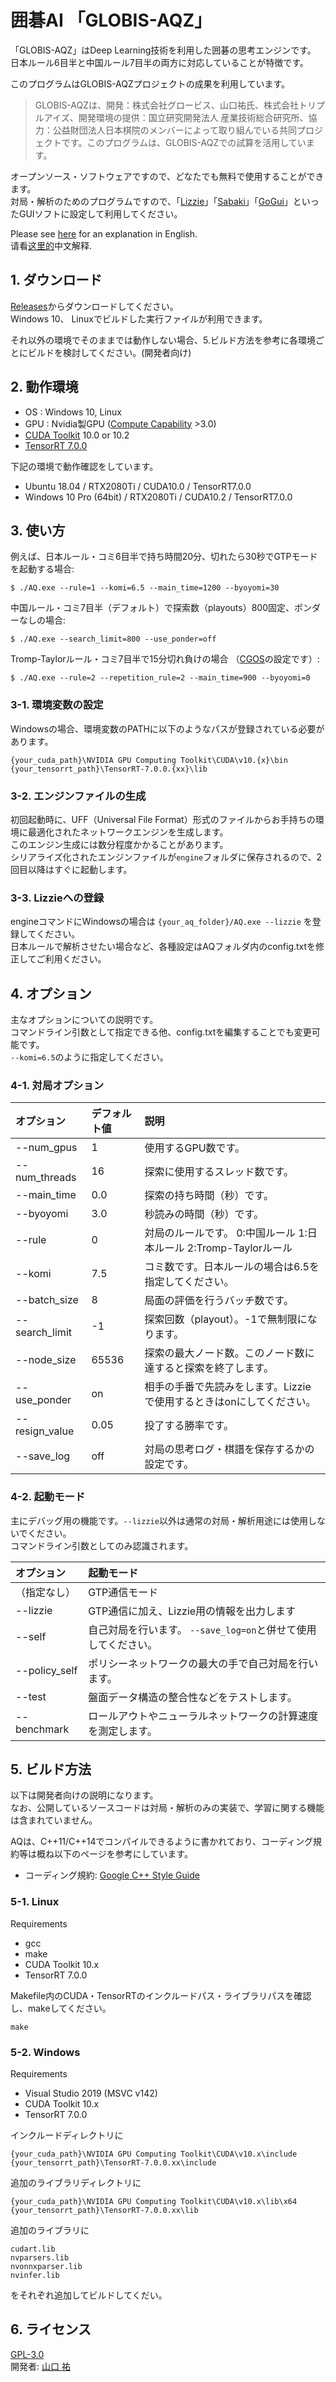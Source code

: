 # 囲碁AI 「GLOBIS-AQZ」

「GLOBIS-AQZ」はDeep Learning技術を利用した囲碁の思考エンジンです。  
日本ルール6目半と中国ルール7目半の両方に対応していることが特徴です。  

このプログラムはGLOBIS-AQZプロジェクトの成果を利用しています。  

> GLOBIS-AQZは、開発：株式会社グロービス、山口祐氏、株式会社トリプルアイズ、開発環境の提供：国立研究開発法人 産業技術総合研究所、協力：公益財団法人日本棋院のメンバーによって取り組んでいる共同プロジェクトです。このプログラムは、GLOBIS-AQZでの試算を活用しています。

オープンソース・ソフトウェアですので、どなたでも無料で使用することができます。  
対局・解析のためのプログラムですので、「[Lizzie](https://github.com/featurecat/lizzie)」「[Sabaki](https://github.com/SabakiHQ/Sabaki)」「[GoGui](https://sourceforge.net/projects/gogui/)」といったGUIソフトに設定して利用してください。  

Please see [here](https://github.com/ymgaq/AQ/blob/master/README.md) for an explanation in English.  
请看[这里的](https://github.com/ymgaq/AQ/blob/master/README_CN.md)中文解释.  

## 1. ダウンロード
[Releases](https://github.com/ymgaq/AQ/releases)からダウンロードしてください。  
Windows 10、 Linuxでビルドした実行ファイルが利用できます。  

それ以外の環境でそのままでは動作しない場合、5.ビルド方法を参考に各環境ごとにビルドを検討してください。(開発者向け)  

## 2. 動作環境
+ OS  : Windows 10, Linux
+ GPU : Nvidia製GPU ([Compute Capability](https://developer.nvidia.com/cuda-gpus) >3.0)
+ [CUDA Toolkit](https://developer.nvidia.com/cuda-toolkit) 10.0 or 10.2
+ [TensorRT 7.0.0](https://docs.nvidia.com/deeplearning/sdk/tensorrt-archived/tensorrt-700/tensorrt-install-guide/index.html)

下記の環境で動作確認をしています。  
+ Ubuntu 18.04 / RTX2080Ti / CUDA10.0 / TensorRT7.0.0
+ Windows 10 Pro (64bit) / RTX2080Ti / CUDA10.2 / TensorRT7.0.0

## 3. 使い方
例えば、日本ルール・コミ6目半で持ち時間20分、切れたら30秒でGTPモードを起動する場合:  
```
$ ./AQ.exe --rule=1 --komi=6.5 --main_time=1200 --byoyomi=30
```
中国ルール・コミ7目半（デフォルト）で探索数（playouts）800固定、ポンダーなしの場合:  
```
$ ./AQ.exe --search_limit=800 --use_ponder=off
```
Tromp-Taylorルール・コミ7目半で15分切れ負けの場合 （[CGOS](http://www.yss-aya.com/cgos/)の設定です）:  
```
$ ./AQ.exe --rule=2 --repetition_rule=2 --main_time=900 --byoyomi=0
```

### 3-1. 環境変数の設定
Windowsの場合、環境変数のPATHに以下のようなパスが登録されている必要があります。  
```
{your_cuda_path}\NVIDIA GPU Computing Toolkit\CUDA\v10.{x}\bin
{your_tensorrt_path}\TensorRT-7.0.0.{xx}\lib
```

### 3-2. エンジンファイルの生成
初回起動時に、UFF（Universal File Format）形式のファイルからお手持ちの環境に最適化されたネットワークエンジンを生成します。  
このエンジン生成には数分程度かかることがあります。  
シリアライズ化されたエンジンファイルが`engine`フォルダに保存されるので、2回目以降はすぐに起動します。  

### 3-3. Lizzieへの登録
engineコマンドにWindowsの場合は `{your_aq_folder}/AQ.exe --lizzie` を登録してください。  
日本ルールで解析させたい場合など、各種設定はAQフォルダ内のconfig.txtを修正してご利用ください。  

## 4. オプション
主なオプションについての説明です。  
コマンドライン引数として指定できる他、config.txtを編集することでも変更可能です。  
`--komi=6.5`のように指定してください。  

### 4-1. 対局オプション
| オプション | デフォルト値 | 説明 |
| :--- | :--- | :--- |
| --num_gpus | 1 | 使用するGPU数です。 |
| --num_threads | 16 | 探索に使用するスレッド数です。 |
| --main_time | 0.0 | 探索の持ち時間（秒）です。 |
| --byoyomi | 3.0 | 秒読みの時間（秒）です。 |
| --rule | 0 | 対局のルールです。 0:中国ルール 1:日本ルール 2:Tromp-Taylorルール |
| --komi | 7.5 | コミ数です。日本ルールの場合は6.5を指定してください。 |
| --batch_size | 8 | 局面の評価を行うバッチ数です。 |
| --search_limit | -1 | 探索回数（playout）。-1で無制限になります。 |
| --node_size | 65536 | 探索の最大ノード数。このノード数に達すると探索を終了します。 |
| --use_ponder | on | 相手の手番で先読みをします。Lizzieで使用するときはonにしてください。 |
| --resign_value | 0.05 | 投了する勝率です。 |
| --save_log | off | 対局の思考ログ・棋譜を保存するかの設定です。 |

### 4-2. 起動モード
主にデバッグ用の機能です。`--lizzie`以外は通常の対局・解析用途には使用しないでください。  
コマンドライン引数としてのみ認識されます。  

| オプション | 起動モード |
| :--- | :--- |
| （指定なし） | GTP通信モード |
| --lizzie | GTP通信に加え、Lizzie用の情報を出力します |
| --self | 自己対局を行います。 `--save_log=on`と併せて使用してください。 |
| --policy_self | ポリシーネットワークの最大の手で自己対局を行います。 |
| --test | 盤面データ構造の整合性などをテストします。 |
| --benchmark | ロールアウトやニューラルネットワークの計算速度を測定します。 |

## 5. ビルド方法
以下は開発者向けの説明になります。  
なお、公開しているソースコードは対局・解析のみの実装で、学習に関する機能は含まれていません。  

AQは、C++11/C++14でコンパイルできるように書かれており、コーディング規約等は概ね以下のページを参考にしています。  
+ コーディング規約: [Google C++ Style Guide](https://google.github.io/styleguide/cppguide.html)

### 5-1. Linux
Requirements
+ gcc
+ make
+ CUDA Toolkit 10.x
+ TensorRT 7.0.0

Makefile内のCUDA・TensorRTのインクルードパス・ライブラリパスを確認し、makeしてください。

```
make
```

### 5-2. Windows
Requirements
+ Visual Studio 2019 (MSVC v142)
+ CUDA Toolkit 10.x
+ TensorRT 7.0.0

インクルードディレクトリに
```
{your_cuda_path}\NVIDIA GPU Computing Toolkit\CUDA\v10.x\include
{your_tensorrt_path}\TensorRT-7.0.0.xx\include
```

追加のライブラリディレクトリに
```
{your_cuda_path}\NVIDIA GPU Computing Toolkit\CUDA\v10.x\lib\x64
{your_tensorrt_path}\TensorRT-7.0.0.xx\lib
```

追加のライブラリに
```
cudart.lib
nvparsers.lib
nvonnxparser.lib
nvinfer.lib
```

をそれぞれ追加してビルドしてくだい。

## 6. ライセンス
[GPL-3.0](https://github.com/ymgaq/AQ/blob/master/LICENSE.txt)  
開発者: [山口 祐](https://twitter.com/ymg_aq)  
